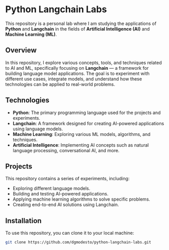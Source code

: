 # Python Langchain Labs

This repository is a personal lab where I am studying the applications of **Python** and **Langchain** in the fields of **Artificial Intelligence (AI)** and **Machine Learning (ML)**. 

## Overview

In this repository, I explore various concepts, tools, and techniques related to AI and ML, specifically focusing on **Langchain** — a framework for building language model applications. The goal is to experiment with different use cases, integrate models, and understand how these technologies can be applied to real-world problems.

## Technologies

- **Python**: The primary programming language used for the projects and experiments.
- **Langchain**: A framework designed for creating AI-powered applications using language models.
- **Machine Learning**: Exploring various ML models, algorithms, and techniques.
- **Artificial Intelligence**: Implementing AI concepts such as natural language processing, conversational AI, and more.

## Projects

This repository contains a series of experiments, including:

- Exploring different language models.
- Building and testing AI-powered applications.
- Applying machine learning algorithms to solve specific problems.
- Creating end-to-end AI solutions using Langchain.

## Installation

To use this repository, you can clone it to your local machine:

```bash
git clone https://github.com/dgmodesto/python-langchain-labs.git
